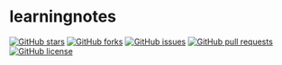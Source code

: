 # learningnotes

[![GitHub stars](https://img.shields.io/github/stars/itsdavidmandal/learningnotes.svg?style=flat&logo=github)](https://github.com/itsdavidmandal/learningnotes/stargazers)
[![GitHub forks](https://img.shields.io/github/forks/itsdavidmandal/learningnotes.svg?style=flat&logo=github)](https://github.com/itsdavidmandal/learningnotes/network)
[![GitHub issues](https://img.shields.io/github/issues/itsdavidmandal/learningnotes.svg?style=flat&logo=github)](https://github.com/itsdavidmandal/learningnotes/issues)
[![GitHub pull requests](https://img.shields.io/github/issues-pr/itsdavidmandal/learningnotes.svg?style=flat&logo=github)](https://github.com/itsdavidmandal/learningnotes/pulls)
[![GitHub license](https://img.shields.io/github/license/itsdavidmandal/learningnotes.svg?style=flat&logo=github)](https://github.com/itsdavidmandal/learningnotes/blob/master/LICENSE)
